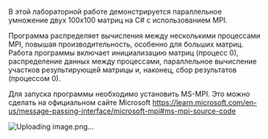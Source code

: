 В этой лабораторной работе демонстрируется параллельное умножение двух 100x100 матриц на C# с использованием MPI.  

Программа распределяет вычисления между несколькими процессами MPI, повышая производительность, особенно для больших матриц.
Работа программы включает инициализацию матриц (процесс 0), распределение данных между процессами, параллельное вычисление участков результирующей матрицы и, наконец, сбор результатов (процессом 0).

Для запуска программы необходимо установить MS-MPI. Это можно сделать на официальном сайте Microsoft https://learn.microsoft.com/en-us/message-passing-interface/microsoft-mpi#ms-mpi-source-code

![Uploading image.png…]()
